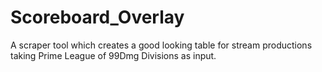 # Scoreboard_Overlay
A scraper tool which creates a good looking table for stream productions taking Prime League of 99Dmg Divisions as input.
